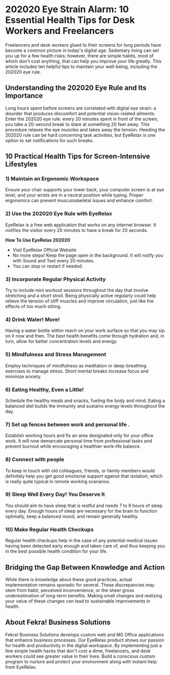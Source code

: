 # 202020 Eye Strain Alarm: 10 Essential Health Tips for Desk Workers and Freelancers
Freelancers and desk workers glued to their screens for long periods have become a common picture in today's digital age. Sedentary living can set you up for a few health risks; however, there are simple habits, most of which don't cost anything, that can help you improve your life greatly. This article includes ten helpful tips to maintain your well-being, including the 202020 eye rule.
## Understanding the 202020 Eye Rule and Its Importance
Long hours spent before screens are correlated with digital eye strain: a disorder that produces discomfort and potential vision-related ailments. Enter the 202020 eye rule: every 20 minutes spent in front of the screen, you take a 20-second break to stare at something 20 feet away. This procedure relaxes the eye muscles and takes away the tension. Heeding the 202020 rule can be hard concerning task activities, but EyeRelax is one option to set notifications for such breaks.
## 10 Practical Health Tips for Screen-Intensive Lifestyles
### 1) Maintain an Ergonomic Workspace
Ensure your chair supports your lower back, your computer screen is at eye level, and your wrists are in a neutral position while typing. Proper ergonomics can prevent musculoskeletal issues and enhance comfort.
### 2) Use the 202020 Eye Rule with EyeRelax
EyeRelax is a free web application that works on any internet browser. It notifies the visitor every 20 minutes to have a break for 20 seconds.

**How To Use EyeRelax 202020**
- Visit EyeRelax Official Website  
- No more steps! Keep the page open in the background. It will notify you with Sound and Text every 20 minutes.  
- You can stop or restart if needed.  
### 3) Incorporate Regular Physical Activity 
Try to include mini workout sessions throughout the day that involve stretching and a short stroll. Being physically active regularly could help relieve the tension of stiff muscles and improve circulation, just like the effects of too much sitting.
### 4) Drink Water! More!
Having a water bottle within reach on your work surface so that you may sip on it now and then. The best health benefits come through hydration and, in turn, allow for better concentration levels and energy. 
### 5) Mindfulness and Stress Management 
Employ techniques of mindfulness as meditation or deep-breathing exercises to manage stress. Short mental breaks increase focus and minimize anxiety. 
### 6) Eating Healthy, Even a Little!
Schedule the healthy meals and snacks, fueling the body and mind. Eating a balanced diet builds the immunity and sustains energy levels throughout the day. 
### 7) Set up fences between work and personal life . 
Establish working hours and fix an area designated only for your office work. It will now demarcate personal time from professional tasks and prevent burnout while encouraging a healthier work-life balance.
### 8) Connect with people 
To keep in touch with old colleagues, friends, or family members would definitely help you get good emotional support against that isolation, which is really quite typical in remote working scenarios.
### 9) Sleep Well Every Day! You Deserve It
You should aim to have sleep that is restful and needs 7 to 9 hours of sleep every day. Enough hours of sleep are necessary for the brain to function optimally, keep a balanced mood, and remain generally healthy. 
### 10) Make Regular Health Checkups 
Regular health checkups help in the case of any potential medical issues having been detected early enough and taken care of, and thus keeping you in the best possible health condition for your life.
## Bridging the Gap Between Knowledge and Action
While there is knowledge about these good practices, actual implementation remains sporadic for several. These discrepancies may stem from habit, perceived inconvenience, or the sheer gross underestimation of long-term benefits. Making small changes and realizing your value of these changes can lead to sustainable improvements in health.
## About Fekra! Business Solutions
Fekra! Business Solutions develops custom web and MS Office applications that enhance business processes. Our EyeRelax product shows our passion for health and productivity in the digital workspace.
By implementing just a few simple health hacks that don't cost a dime, freelancers, and desk workers could see greater value in their lives. Build a conscious custom program to nurture and protect your environment along with instant help from EyeRelax.
